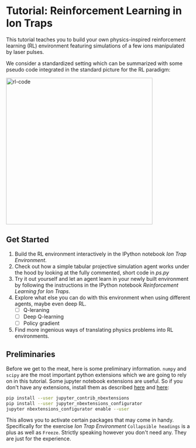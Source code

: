 # Tutorial: Reinforcement Learning in Ion Traps

This tutorial teaches you to build your own physics-inspired reinforcement 
learning (RL) environment featuring simulations of a few ions manipulated by 
laser pulses. 

We consider a standardized setting which can be summarized with some pseudo code 
integrated in the standard picture for the RL paradigm:

<img src="images/agent-env-code.png" alt="rl-code" width="400"/>

## Get Started

1.  Build the RL environment interactively in the IPython notebook 
    *Ion Trap Environment*.
2.  Check out how a simple tabular projective simulation agent works under the 
    hood by looking at the fully commented, short code in *ps.py*
3.  Try it out yourself and let an agent learn in your newly built environment
    by following the instructions in the IPython notebook 
    *Reinforcement Learning for Ion Traps*.
4.  Explore what else you can do with this environment when using 
    different agents, maybe even deep RL.
    - [ ] Q-leraning
    - [ ] Deep Q-learning
    - [ ] Policy gradient
5.  Find more ingenious ways of translating physics problems into RL 
    environments.

## Preliminaries

Before we get to the meat, here is some preliminary information. 
`numpy` and `scipy` are the most important python extensions which we are going 
to rely on in this tutorial. 
Some jupyter notebook extensions are useful. So if you don't have any 
extensions, install them as described 
[here](https://jupyter-contrib-nbextensions.readthedocs.io/en/latest/install.html) 
and [here](https://github.com/Jupyter-contrib/jupyter_nbextensions_configurator):

```bash
pip install --user jupyter_contrib_nbextensions
pip install --user jupyter_nbextensions_configurator
jupyter nbextensions_configurator enable --user
```

This allows you to activate certain packages that may come in handy. 
Specifically for the exercise *Ion Trap Environment* `Collapsible headings` is 
a plus as well as `Freeze`. 
Strictly speaking however you don't need any. They are just for the experience.
